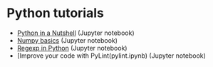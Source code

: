 # Python tutorials

- [Python in a Nutshell](python_in_a_nutshell.ipynb) (Jupyter notebook)
- [Numpy basics](numpy_tutor.ipynb) (Jupyter notebook)
- [Regexp in Python](regexp_in_python.ipynb) (Jupyter notebook)
- [Improve your code with PyLint(pylint.ipynb) (Jupyter notebook)
